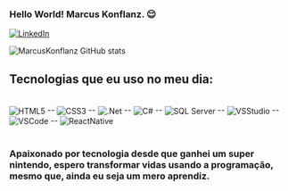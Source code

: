 
### Hello World! Marcus Konflanz. 😌

[![LinkedIn](https://img.shields.io/badge/LinkedIn-0077B5?style=for-the-badge&logo=linkedin&logoColor=black)](https://www.linkedin.com/in/marcus-konflanz/)

![MarcusKonflanz GitHub stats](https://github-readme-stats.vercel.app/api?username=MarcusKonflanz&show_icons=true&theme=dark)


## Tecnologias que eu uso no meu dia:

<div style="display: inline_block"><br/>
    <img align="center" alt="HTML5" src="https://img.shields.io/badge/HTML5-E34F26?style=for-the-badge&logo=html5&logoColor=white"/>
    --
    <img align="center" alt="CSS3" src="https://img.shields.io/badge/CSS3-1572B6?style=for-the-badge&logo=css3&logoColor=white"/>
    --
    <img align="center" alt=".Net" src="https://img.shields.io/badge/.NET-5C2D91?style=for-the-badge&logo=.net&logoColor=white"/>
    --
    <img align="center" alt="C#" src="https://img.shields.io/badge/C%23-239120?style=for-the-badge&logo=c-sharp&logoColor=white"/>
    --
    <img align="center" alt="SQL Server" src="https://img.shields.io/badge/Microsoft_SQL_Server-CC2927?style=for-the-badge&logo=microsoft-sql-server&logoColor=white"/>
    --
    <img align="center" alt="VSStudio" src="https://img.shields.io/badge/Visual_Studio-5C2D91?style=for-the-badge&logo=visual%20studio&logoColor=white"/>
    --
    <img align="center" alt="VSCode" src="https://img.shields.io/badge/Visual_Studio_Code-0078D4?style=for-the-badge&logo=visual%20studio%20code&logoColor=white"/>
    --
    <img align="center" alt="ReactNative" src="https://img.shields.io/badge/React_Native-20232A?style=for-the-badge&logo=react&logoColor=61DAFB"/>
</div><br/>

### Apaixonado por tecnologia desde que ganhei um super nintendo, espero transformar vidas usando a programação, mesmo que, ainda eu seja um mero aprendiz.
